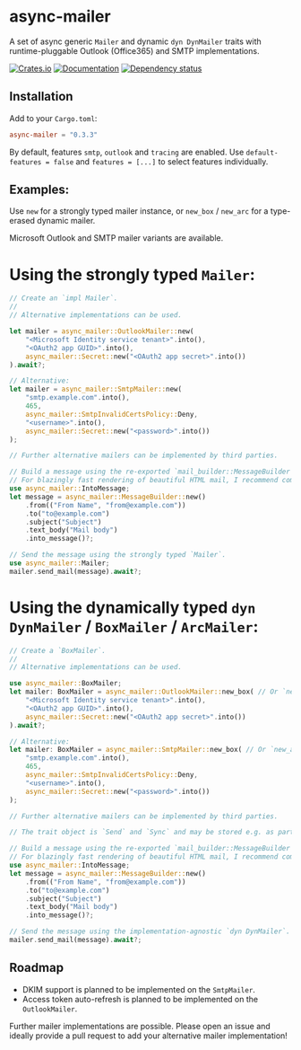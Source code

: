 # async-mailer
A set of async generic `Mailer` and dynamic `dyn DynMailer` traits with runtime-pluggable Outlook (Office365) and SMTP implementations.


[![Crates.io](https://img.shields.io/crates/v/async-mailer)](https://crates.io/crates/async-mailer)
[![Documentation](https://docs.rs/async-mailer/badge.svg)][docs]
[![Dependency status](https://deps.rs/repo/github/LeoniePhiline/async-mailer/status.svg)](https://deps.rs/repo/github/LeoniePhiline/async-mailer)

## Installation

Add to your `Cargo.toml`:

```toml
async-mailer = "0.3.3"
```

By default, features `smtp`, `outlook` and `tracing` are enabled.
Use `default-features = false` and `features = [...]` to select features individually.

## Examples:

Use `new` for a strongly typed mailer instance,
or `new_box` / `new_arc` for a type-erased dynamic mailer.

Microsoft Outlook and SMTP mailer variants are available.

# Using the strongly typed `Mailer`:

```rust
// Create an `impl Mailer`.
//
// Alternative implementations can be used.

let mailer = async_mailer::OutlookMailer::new(
    "<Microsoft Identity service tenant>".into(),
    "<OAuth2 app GUID>".into(),
    async_mailer::Secret::new("<OAuth2 app secret>".into())
).await?;

// Alternative:
let mailer = async_mailer::SmtpMailer::new(
    "smtp.example.com".into(),
    465,
    async_mailer::SmtpInvalidCertsPolicy::Deny,
    "<username>".into(),
    async_mailer::Secret::new("<password>".into())
);

// Further alternative mailers can be implemented by third parties.

// Build a message using the re-exported `mail_builder::MessageBuilder'.
// For blazingly fast rendering of beautiful HTML mail, I recommend combining `askama` with `mrml`.
use async_mailer::IntoMessage;
let message = async_mailer::MessageBuilder::new()
    .from(("From Name", "from@example.com"))
    .to("to@example.com")
    .subject("Subject")
    .text_body("Mail body")
    .into_message()?;

// Send the message using the strongly typed `Mailer`.
use async_mailer::Mailer;
mailer.send_mail(message).await?;
```

# Using the dynamically typed `dyn DynMailer` / `BoxMailer` / `ArcMailer`:

```rust
// Create a `BoxMailer`.
//
// Alternative implementations can be used.

use async_mailer::BoxMailer;
let mailer: BoxMailer = async_mailer::OutlookMailer::new_box( // Or `new_arc` to use in e.g. globally shared server state.
    "<Microsoft Identity service tenant>".into(),
    "<OAuth2 app GUID>".into(),
    async_mailer::Secret::new("<OAuth2 app secret>".into())
).await?;

// Alternative:
let mailer: BoxMailer = async_mailer::SmtpMailer::new_box( // Or `new_arc` to use in e.g. globally shared server state.
    "smtp.example.com".into(),
    465,
    async_mailer::SmtpInvalidCertsPolicy::Deny,
    "<username>".into(),
    async_mailer::Secret::new("<password>".into())
);

// Further alternative mailers can be implemented by third parties.

// The trait object is `Send` and `Sync` and may be stored e.g. as part of your server state.

// Build a message using the re-exported `mail_builder::MessageBuilder'.
// For blazingly fast rendering of beautiful HTML mail, I recommend combining `askama` with `mrml`.
use async_mailer::IntoMessage;
let message = async_mailer::MessageBuilder::new()
    .from(("From Name", "from@example.com"))
    .to("to@example.com")
    .subject("Subject")
    .text_body("Mail body")
    .into_message()?;

// Send the message using the implementation-agnostic `dyn DynMailer`.
mailer.send_mail(message).await?;
```

## Roadmap

- DKIM support is planned to be implemented on the `SmtpMailer`.
- Access token auto-refresh is planned to be implemented on the `OutlookMailer`.

Further mailer implementations are possible. Please open an issue and ideally provide a pull request to add your alternative mailer implementation!

[docs]: https://docs.rs/async-mailer
